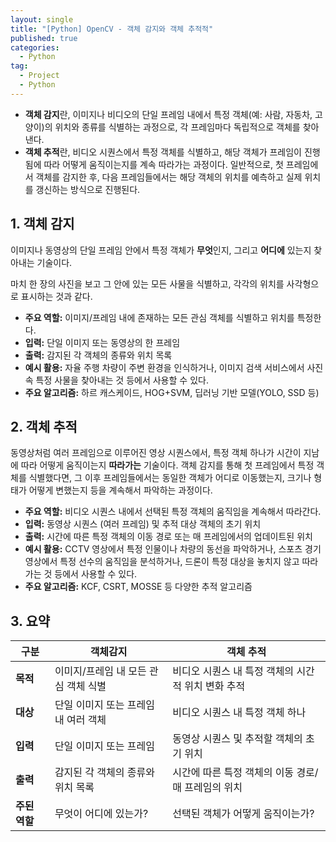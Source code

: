 ```yaml
---
layout: single
title: "[Python] OpenCV - 객체 감지와 객체 추적적"
published: true
categories:
  - Python
tag:
  - Project
  - Python
---
```


- **객체 감지**란, 이미지나 비디오의 단일 프레임 내에서 특정 객체(예: 사람, 자동차, 고양이)의 위치와 종류를 식별하는 과정으로, 각 프레임마다 독립적으로 객체를 찾아낸다.
- **객체 추적**란, 비디오 시퀀스에서 특정 객체를 식별하고, 해당 객체가 프레임이 진행됨에 따라 어떻게 움직이는지를 계속 따라가는 과정이다. 일반적으로, 첫 프레임에서 객체를 감지한 후, 다음 프레임들에서는 해당 객체의 위치를 예측하고 실제 위치를 갱신하는 방식으로 진행된다.

## 1. 객체 감지

이미지나 동영상의 단일 프레임 안에서 특정 객체가 **무엇**인지, 그리고 **어디에** 있는지 찾아내는 기술이다.

마치 한 장의 사진을 보고 그 안에 있는 모든 사물을 식별하고, 각각의 위치를 사각형으로 표시하는 것과 같다.

- **주요 역할:** 이미지/프레임 내에 존재하는 모든 관심 객체를 식별하고 위치를 특정한다.
- **입력:** 단일 이미지 또는 동영상의 한 프레임
- **출력:** 감지된 각 객체의 종류와 위치 목록
- **예시 활용:** 자율 주행 차량이 주변 환경을 인식하거나, 이미지 검색 서비스에서 사진 속 특정 사물을 찾아내는 것 등에서 사용할 수 있다.
- **주요 알고리즘:** 하르 캐스케이드, HOG+SVM, 딥러닝 기반 모델(YOLO, SSD 등)

## 2. 객체 추적

동영상처럼 여러 프레임으로 이루어진 영상 시퀀스에서, 특정 객체 하나가 시간이 지남에 따라 어떻게 움직이는지 **따라가는** 기술이다. 객체 감지를 통해 첫 프레임에서 특정 객체를 식별했다면, 그 이후 프레임들에서는 동일한 객체가 어디로 이동했는지, 크기나 형태가 어떻게 변했는지 등을 계속해서 파악하는 과정이다.

- **주요 역할:** 비디오 시퀀스 내에서 선택된 특정 객체의 움직임을 계속해서 따라간다.
- **입력:** 동영상 시퀀스 (여러 프레임) 및 추적 대상 객체의 초기 위치
- **출력:** 시간에 따른 특정 객체의 이동 경로 또는 매 프레임에서의 업데이트된 위치
- **예시 활용:** CCTV 영상에서 특정 인물이나 차량의 동선을 파악하거나, 스포츠 경기 영상에서 특정 선수의 움직임을 분석하거나, 드론이 특정 대상을 놓치지 않고 따라가는 것 등에서 사용할 수 있다.
- **주요 알고리즘:** KCF, CSRT, MOSSE 등 다양한 추적 알고리즘

## 3. 요약

| **구분** | **객체감지** | **객체 추적** |
| --- | --- | --- |
| **목적** | 이미지/프레임 내 모든 관심 객체 식별 | 비디오 시퀀스 내 특정 객체의 시간적 위치 변화 추적 |
| **대상** | 단일 이미지 또는 프레임 내 여러 객체 | 비디오 시퀀스 내 특정 객체 하나 |
| **입력** | 단일 이미지 또는 프레임 | 동영상 시퀀스 및 추적할 객체의 초기 위치 |
| **출력** | 감지된 각 객체의 종류와 위치 목록 | 시간에 따른 특정 객체의 이동 경로/매 프레임의 위치 |
| **주된 역할** | 무엇이 어디에 있는가? | 선택된 객체가 어떻게 움직이는가? |